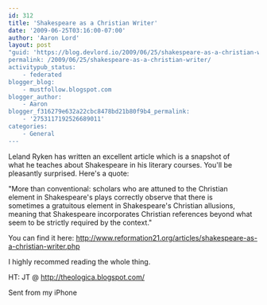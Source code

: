 ```yaml
---
id: 312
title: 'Shakespeare as a Christian Writer'
date: '2009-06-25T03:16:00-07:00'
author: 'Aaron Lord'
layout: post
"guid: 'https://blog.devlord.io/2009/06/25/shakespeare-as-a-christian-writer/'
permalink: /2009/06/25/shakespeare-as-a-christian-writer/
activitypub_status:
    - federated
blogger_blog:
    - mustfollow.blogspot.com
blogger_author:
    - Aaron
blogger_f316279e632a22cbc8478bd21b80f9b4_permalink:
    - '2753117192526689011'
categories:
    - General
---
```


Leland Ryken has written an excellent article which is a snapshot of  <br>what he teaches about Shakespeare in his literary courses. You&#039;ll be  <br>pleasantly surprised.  Here&#039;s a quote:<p>"More than conventional: scholars who are attuned to the Christian  <br>element in Shakespeare&#039;s plays correctly observe that there is  <br>sometimes a gratuitous element in Shakespeare&#039;s Christian allusions,  <br>meaning that Shakespeare incorporates Christian references beyond what  <br>seem to be strictly required by the context."<p>You can find it here: <a href="http://www.reformation21.org/articles/shakespeare-as-a-christian-writer.php">http://www.reformation21.org/articles/shakespeare-as-a-christian-writer.php</a><p>I highly recommed reading the whole thing.<p>HT: JT @ <a href="http://theologica.blogspot.com/">http://theologica.blogspot.com/</a><p>Sent from my iPhone<div class="blogger-post-footer"></div>